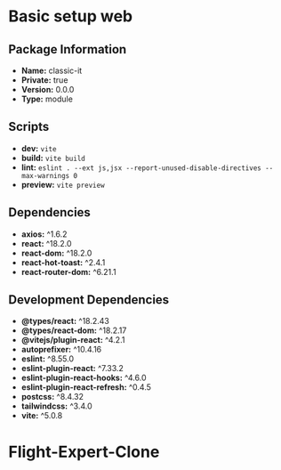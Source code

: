 # Basic setup web

## Package Information

- **Name:** classic-it
- **Private:** true
- **Version:** 0.0.0
- **Type:** module

## Scripts

- **dev:** `vite`
- **build:** `vite build`
- **lint:** `eslint . --ext js,jsx --report-unused-disable-directives --max-warnings 0`
- **preview:** `vite preview`

## Dependencies

- **axios:** ^1.6.2
- **react:** ^18.2.0
- **react-dom:** ^18.2.0
- **react-hot-toast:** ^2.4.1
- **react-router-dom:** ^6.21.1

## Development Dependencies

- **@types/react:** ^18.2.43
- **@types/react-dom:** ^18.2.17
- **@vitejs/plugin-react:** ^4.2.1
- **autoprefixer:** ^10.4.16
- **eslint:** ^8.55.0
- **eslint-plugin-react:** ^7.33.2
- **eslint-plugin-react-hooks:** ^4.6.0
- **eslint-plugin-react-refresh:** ^0.4.5
- **postcss:** ^8.4.32
- **tailwindcss:** ^3.4.0
- **vite:** ^5.0.8

# Flight-Expert-Clone

